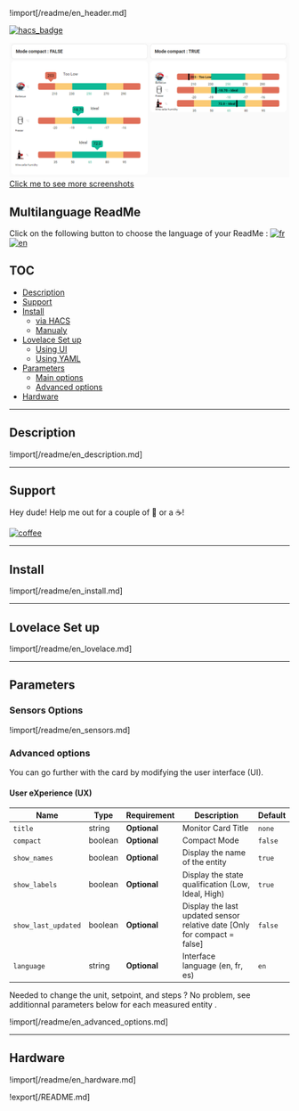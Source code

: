 
!import[/readme/en_header.md] 

[![hacs_badge](https://img.shields.io/badge/HACS-Custom-41BDF5.svg?style=for-the-badge)](https://github.com/hacs/integration)

![all](example/hero.png)
[Click me to see more screenshots](example/screenshots.md)

## Multilanguage ReadMe

Click on the following button to choose the language of your ReadMe : [![fr](https://img.shields.io/badge/lang-fr-green.svg)](/README-fr.md) [![en](https://img.shields.io/badge/lang-en-red.svg)](/README.md)

## TOC <!-- omit in toc -->

- [Description](#description)
- [Support](#support)
- [Install](#install)
  - [via HACS](#via-hacs)
  - [Manualy](#manualy)
- [Lovelace Set up](#lovelace-set-up)
  - [Using UI](#using-ui)
  - [Using YAML](#using-yaml)
- [Parameters](#parameters)  
  - [Main options](#main-options)
  - [Advanced options](#advanced-options)
- [Hardware](#hardware)

---

## Description

!import[/readme/en_description.md] 

---

## Support

Hey dude! Help me out for a couple of :beers: or a :coffee:!

[![coffee](https://www.buymeacoffee.com/assets/img/custom_images/black_img.png)](https://bmc.link/wilsto)

---

## Install

!import[/readme/en_install.md] 

---

## Lovelace Set up

!import[/readme/en_lovelace.md] 

---

## Parameters

### Sensors Options

!import[/readme/en_sensors.md] 

### Advanced options

You can go further with the card by modifying the user interface (UI).

#### User eXperience (UX)

| Name | Type | Requirement | Description | Default |
| -------------- | ----------- | ------------ | ------------------------------------------------ | --------------------------------------------------------------------------------------------------------------------------------------------------------------------------------------------------------------------------------------------------------------------------------------------------------------------------------------------- |
| `title` | string | **Optional** | Monitor Card Title |`none`|
| `compact` | boolean | **Optional** | Compact Mode |`false`|
| `show_names` | boolean | **Optional** | Display the name of the entity  |`true`|
| `show_labels` | boolean | **Optional** | Display the state qualification (Low, Ideal, High)  |`true`|
| `show_last_updated` | boolean | **Optional** | Display the last updated sensor relative date [Only for compact = false]  |`false`|
| `language` | string | **Optional** | Interface language (en, fr, es)  |`en`|

Needed to change the unit, setpoint, and steps ? No problem, see additionnal parameters below for each measured entity .

!import[/readme/en_advanced_options.md] 

---

## Hardware

!import[/readme/en_hardware.md] 

!export[/README.md] 